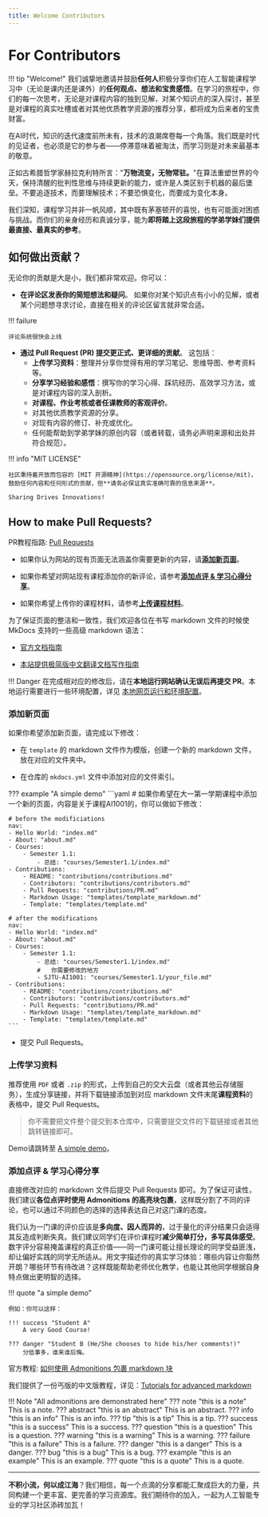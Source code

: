 ```yaml
---
title: Welcome Contributors
---
```

# For Contributors

!!! tip "Welcome!"
    我们诚挚地邀请并鼓励**任何人**积极分享你们在人工智能课程学习中（无论是课内还是课外）的**任何观点、想法和宝贵感悟**。在学习的旅程中，你们的每一次思考，无论是对课程内容的独到见解，对某个知识点的深入探讨，甚至是对课程的真实吐槽或者对其他优质教学资源的推荐分享，都将成为后来者的宝贵财富。

在AI时代，知识的迭代速度前所未有，技术的浪潮席卷每一个角落。我们既是时代的见证者，也必须是它的参与者——停滞意味着被淘汰，而学习则是对未来最基本的敬意。

正如古希腊哲学家赫拉克利特所言："**万物流变，无物常驻。**"在算法重塑世界的今天，保持清醒的批判性思维与持续更新的能力，或许是人类区别于机器的最后堡垒。不要追逐技术，而要理解技术；不要恐惧变化，而要成为变化本身。

我们深知，课程学习并非一帆风顺，其中既有茅塞顿开的喜悦，也有可能面对困惑与挑战。而你们的亲身经历和真诚分享，能为**即将踏上这段旅程的学弟学妹们提供最直接、最真实的参考**。

## 如何做出贡献？

无论你的贡献是大是小，我们都非常欢迎。你可以：

* **在评论区发表你的简短想法和疑问**。 如果你对某个知识点有小小的见解，或者某个问题想寻求讨论，直接在相关的评论区留言就非常合适。

!!! failure

    评论系统很快会上线

<!-- !todo Add giscus and github discussions -->


* **通过 Pull Request (PR) 提交更正式、更详细的贡献**。 这包括：
    * **上传学习资料**：整理并分享你觉得有用的学习笔记、思维导图、参考资料等。
    * **分享学习经验和感悟**：撰写你的学习心得、踩坑经历、高效学习方法，或是对课程内容的深入剖析。
    * **对课程、作业考核或者任课教师的客观评价**。
    * 对其他优质教学资源的分享。
    * 对现有内容的修订、补充或优化。
    * 任何能帮助到学弟学妹的原创内容（或者转载，请务必声明来源和出处并符合规范）。

!!! info "MIT LICENSE"

    社区秉持着开放而包容的 [MIT 开源精神](https://opensource.org/license/mit)，鼓励任何内容和任何形式的贡献，但**请务必保证真实准确可靠的信息来源**。

    Sharing Drives Innovations!

## How to make Pull Requests?

PR教程指路: [Pull Requests](https://docs.github.com/en/pull-requests)

- 如果你认为网站的现有页面无法涵盖你需要更新的内容，请[**添加新页面**](#_2)。

- 如果你希望对网站现有课程添加你的新评论，请参考[**添加点评 & 学习心得分享**](#_3)。

- 如果你希望上传你的课程材料，请参考[**上传课程材料**](#_4)。

为了保证页面的整洁和一致性，我们欢迎各位在书写 markdown 文件的时候使 MkDocs 支持的一些高级 markdown 语法：

- [官方文档指南](https://squidfunk.github.io/mkdocs-material/reference/)

- [本站提供极简版中文翻译文档写作指南](markdown_tutorial.md)



!!! Danger 
    在完成相对应的修改后，请在**本地运行网站确认无误后再提交 PR**。本地运行需要进行一些环境配置，详见 [本地网页运行和环境配置](local_run.md)。

### 添加新页面

如果你希望添加新页面，请完成以下修改：

- 在 `template` 的 markdown 文件作为模版，创建一个新的 markdown 文件，放在对应的文件夹中。

- 在仓库的 `mkdocs.yml` 文件中添加对应的文件索引。

??? example "A simple demo"
    ```yaml
    # 如果你希望在大一第一学期课程中添加一个新的页面，内容是关于课程AI1001的，你可以做如下修改：

    # before the modificiations
    nav:
    - Hello World: "index.md"
    - About: "about.md"
    - Courses:
        - Semester 1.1:
            - 总结: "courses/Semester1.1/index.md"
    - Contributions:
        - README: "contributions/contributions.md"
        - Contributors: "contributions/contributors.md"
        - Pull Requests: "contributions/PR.md"
        - Markdown Usage: "templates/template_markdown.md"
        - Template: "templates/template.md"

    # after the modifications
    nav:
    - Hello World: "index.md"
    - About: "about.md"
    - Courses:
        - Semester 1.1:
            - 总结: "courses/Semester1.1/index.md"
            #   你需要修改的地方
            - SJTU-AI1001: "courses/Semester1.1/your_file.md"
    - Contributions:
        - README: "contributions/contributions.md"
        - Contributors: "contributions/contributors.md"
        - Pull Requests: "contributions/PR.md"
        - Markdown Usage: "templates/template_markdown.md"
        - Template: "templates/template.md"
    ```

- 提交 Pull Requests。

### 上传学习资料

推荐使用 `PDF` 或者 `.zip` 的形式，上传到自己的交大云盘（或者其他云存储服务），生成分享链接，并将下载链接添加到对应 markdown 文件末尾**课程资料**的表格中，提交 Pull Requests。

> 你不需要把文件整个提交到本仓库中，只需要提交文件的下载链接或者其他跳转链接即可。

Demo请跳转至 [A simple demo](../templates/template.md/#_4)。

### 添加点评 & 学习心得分享

直接修改对应的 markdown 文件后提交 Pull Requests 即可。为了保证可读性，我们建议**各位点评时使用 Admonitions 的高亮块包裹**，这样既分割了不同的评论，也可以通过不同颜色的选择的选择表达自己对这门课的态度。

我们认为一门课的评价应该是**多向度、因人而异的**，过于量化的评分结果只会适得其反造成判断失真。我们建议同学们在评价课程时**减少简单打分，多写具体感受**。数字评分容易掩盖课程的真正价值——同一门课可能让擅长理论的同学受益匪浅，却让偏好实践的同学无所适从。用文字描述你的真实学习体验：哪些内容让你豁然开朗？哪些环节有待改进？这样既能帮助老师优化教学，也能让其他同学根据自身特点做出更明智的选择。

!!! quote "a simple demo"

    例如：你可以这样：

    !!! success "Student A"
        A very Good Course!

    ??? danger "Student B (He/She chooses to hide his/her comments!)"
        分低事多，谁来谁后悔。

官方教程: [如何使用 Admonitions 包裹 markdown 块](https://squidfunk.github.io/mkdocs-material/reference/admonitions/)

我们提供了一份丐版的中文版教程，详见：[Tutorials for advanced markdown](markdown_tutorial.md/#admonitions)

!!! Note "All admonitions are demonstrated here"
    ??? note "this is a note"
        This is a note.
    ??? abstract "this is an abstract"
        This is an abstract.
    ??? info "this is an info"
        This is an info.
    ??? tip "this is a tip"
        This is a tip.
    ??? success "this is a success"
        This is a success.
    ??? question "this is a question"
        This is a question.
    ??? warning "this is a warning"
        This is a warning.
    ??? failure "this is a failure"
        This is a failure.
    ??? danger "this is a danger"
        This is a danger.
    ??? bug "this is a bug"
        This is a bug.
    ??? example "this is an example"
        This is an example.
    ??? quote "this is a quote"
        This is a quote.

---

**不积小流，何以成江海**？我们相信，每一个点滴的分享都能汇聚成巨大的力量，共同构建一个更丰富、更完善的学习资源库。我们期待你的加入，一起为人工智能专业的学习社区添砖加瓦！